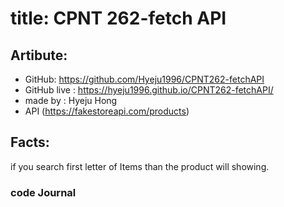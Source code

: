 # title: CPNT 262-fetch API

## Artibute: 

- GitHub: https://github.com/Hyeju1996/CPNT262-fetchAPI
- GitHub live : https://hyeju1996.github.io/CPNT262-fetchAPI/
- made by : Hyeju Hong 
- API (https://fakestoreapi.com/products)

## Facts: 

if you search first letter of Items than the product will showing.

### code Journal 




